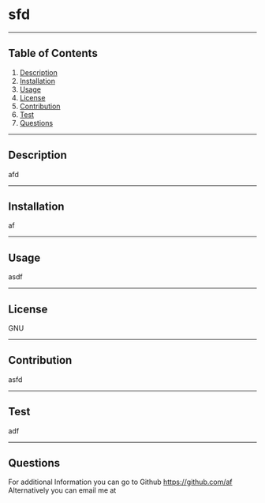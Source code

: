 
  
# sfd

 ----------

## Table of Contents

  1. [Description](#description)
  2. [Installation](#install)
  3. [Usage](#usage)
  4. [License](#license)
  5. [Contribution](#contribution)
  6. [Test](#test)
  7. [Questions](#questions)
   
  ----------
 
## Description

  afd

  ----------
 
## Installation

  af

  ----------

## Usage

  asdf

  ----------

## License

  GNU

  ----------

## Contribution

  asfd

  ----------

## Test 
  adf

  ----------

## Questions
  For additional Information you can go to Github <https://github.com/af>
  Alternatively you can email me at <adf>

